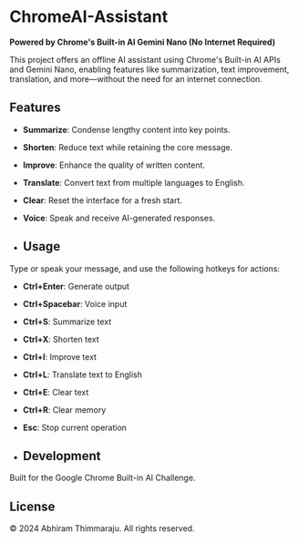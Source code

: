 # ChromeAI-Assistant
**Powered by Chrome's Built-in AI Gemini Nano (No Internet Required)**

This project offers an offline AI assistant using Chrome's Built-in AI APIs and Gemini Nano, enabling features like summarization, text improvement, translation, and more—without the need for an internet connection.

## Features
- **Summarize**: Condense lengthy content into key points.
- **Shorten**: Reduce text while retaining the core message.
- **Improve**: Enhance the quality of written content.
- **Translate**: Convert text from multiple languages to English.
- **Clear**: Reset the interface for a fresh start.
- **Voice**: Speak and receive AI-generated responses.

- ## Usage
Type or speak your message, and use the following hotkeys for actions:

- **Ctrl+Enter**: Generate output
- **Ctrl+Spacebar**: Voice input
- **Ctrl+S**: Summarize text
- **Ctrl+X**: Shorten text
- **Ctrl+I**: Improve text
- **Ctrl+L**: Translate text to English
- **Ctrl+E**: Clear text
- **Ctrl+R**: Clear memory
- **Esc**: Stop current operation

- ## Development
Built for the Google Chrome Built-in AI Challenge.

## License
© 2024 Abhiram Thimmaraju. All rights reserved.
